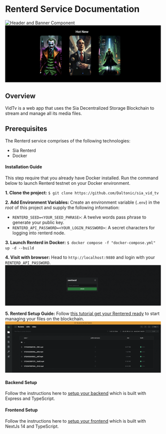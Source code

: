 # Renterd Service Documentation

![Header and Banner Component](./screenshots/1.png)
![Poster Component](./screenshots/2.png)


## Overview

VidTv is a web app that uses the Sia Decentralized Storage Blockchain to stream and manage all its media files.

## Prerequisites
The Renterd service comprises of the following technologies:
- Sia Renterd
- Docker

#### Installation Guide

This step require that you already have Docker installed. Run the command below to launch Renterd testnet on your Docker environment.

**1. Clone the project:**
`$ git clone https://github.com/Daltonic/sia_vid_tv`

**2. Add Environment Variables:**
Create an environment variable (`.env`) in the _root_ of this project and supply the following information:

- `RENTERD_SEED=<YOUR_SEED_PHRASE>`: A twelve words pass phrase to generate your public key.
- `RENTERD_API_PASSWORD=<YOUR_LOGIN_PASSWORD>`: A secret characters for logging into renterd node.

**3. Launch Renterd in Docker:**
`$ docker compose -f "docker-compose.yml" up -d --build`

**4. Visit with browser:**
Head to `http://localhost:9880` and login with your `RENTERD_API_PASSWORD`.
![Renterd Files Service](./screenshots/7.png)

**5. Renterd Setup Guide:**
Follow [this tutorial get your Rentered ready](/) to start managing your files on the blockchain.
![Renterd Files Service](./screenshots/0.png)

#### Backend Setup
Follow the instructions here to [setup your backend](/backend/) which is built with Express and TypeScript.

#### Frontend Setup
Follow the instructions here to [setup your frontend](/frontend/) which is built with NextJs 14 and TypeScript.

